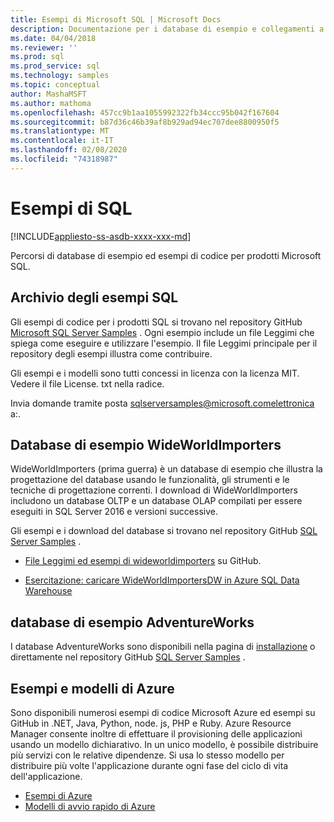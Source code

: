 ```yaml
---
title: Esempi di Microsoft SQL | Microsoft Docs
description: Documentazione per i database di esempio e collegamenti a esempi per i prodotti Microsoft SQL.
ms.date: 04/04/2018
ms.reviewer: ''
ms.prod: sql
ms.prod_service: sql
ms.technology: samples
ms.topic: conceptual
author: MashaMSFT
ms.author: mathoma
ms.openlocfilehash: 457cc9b1aa1055992322fb34ccc95b042f167604
ms.sourcegitcommit: b87d36c46b39af8b929ad94ec707dee8800950f5
ms.translationtype: MT
ms.contentlocale: it-IT
ms.lasthandoff: 02/08/2020
ms.locfileid: "74318987"
---
```

# <a name="sql-samples"></a>Esempi di SQL

[!INCLUDE[appliesto-ss-asdb-xxxx-xxx-md](../includes/appliesto-ss-asdb-asdw-pdw-md.md)]

Percorsi di database di esempio ed esempi di codice per prodotti Microsoft SQL.

## <a name="sql-samples-repository"></a>Archivio degli esempi SQL

Gli esempi di codice per i prodotti SQL si trovano nel repository GitHub [Microsoft SQL Server Samples](https://github.com/microsoft/sql-server-samples) . Ogni esempio include un file Leggimi che spiega come eseguire e utilizzare l'esempio. Il file Leggimi principale per il repository degli esempi illustra come contribuire. 

Gli esempi e i modelli sono tutti concessi in licenza con la licenza MIT. Vedere il file License. txt nella radice.

Invia domande tramite posta sqlserversamples@microsoft.comelettronica a:.


## <a name="wideworldimporters-sample-database"></a>Database di esempio WideWorldImporters

WideWorldImporters (prima guerra) è un database di esempio che illustra la progettazione del database usando le funzionalità, gli strumenti e le tecniche di progettazione correnti. I download di WideWorldImporters includono un database OLTP e un database OLAP compilati per essere eseguiti in SQL Server 2016 e versioni successive. 

Gli esempi e i download del database si trovano nel repository GitHub [SQL Server Samples](https://github.com/Microsoft/sql-server-samples) .


- [File Leggimi ed esempi di wideworldimporters](https://github.com/Microsoft/sql-server-samples/tree/master/samples/databases/wide-world-importers) su GitHub.

- [Esercitazione: caricare WideWorldImportersDW in Azure SQL Data Warehouse](/azure/sql-data-warehouse/load-data-wideworldimportersdw)


## <a name="adventureworks-sample-database"></a>database di esempio AdventureWorks

I database AdventureWorks sono disponibili nella pagina di [installazione](adventureworks-install-configure.md) o direttamente nel repository GitHub [SQL Server Samples](https://github.com/Microsoft/sql-server-samples) . 


## <a name="azure-samples-and-templates"></a>Esempi e modelli di Azure
Sono disponibili numerosi esempi di codice Microsoft Azure ed esempi su GitHub in .NET, Java, Python, node. js, PHP e Ruby. Azure Resource Manager consente inoltre di effettuare il provisioning delle applicazioni usando un modello dichiarativo. In un unico modello, è possibile distribuire più servizi con le relative dipendenze. Si usa lo stesso modello per distribuire più volte l'applicazione durante ogni fase del ciclo di vita dell'applicazione.

- [Esempi di Azure](https://github.com/Azure-Samples)
- [Modelli di avvio rapido di Azure](https://azure.microsoft.com/resources/templates/)




